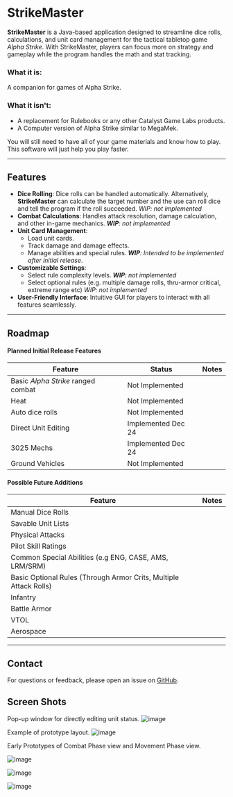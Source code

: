 
# StrikeMaster

**StrikeMaster** is a Java-based application designed to streamline dice rolls, calculations, and unit card management for the tactical tabletop game *Alpha Strike*. With StrikeMaster, players can focus more on strategy and gameplay while the program handles the math and stat tracking.

### What it is:
A companion for games of Alpha Strike. 

### What it isn't:
- A replacement for Rulebooks or any other Catalyst Game Labs products.
- A Computer version of Alpha Strike similar to MegaMek.
   
You will still need to have all of your game materials and know how to play. This software will just help you play faster.

---

## Features

- **Dice Rolling**: Dice rolls can be handled automatically. Alternatively, **StrikeMaster** can calculate the target number and the use can roll dice and tell the program if the roll succeeded. *WIP: not implemented*  
- **Combat Calculations**: Handles attack resolution, damage calculation, and other in-game mechanics. ***WIP**: not implemented*  
- **Unit Card Management**:
  - Load unit cards.
  - Track damage and damage effects.
  - Manage abilities and special rules. ***WIP**: Intended to be implemented after initial release*.
- **Customizable Settings**:
  - Select rule complexity levels. ***WIP**: not implemented*
  - Select optional rules (e.g. multiple damage rolls, thru-armor critical, extreme range etc) *WIP: not implemented*
- **User-Friendly Interface**: Intuitive GUI for players to interact with all features seamlessly.

---

## Roadmap

#### Planned Initial Release Features

| Feature                            | Status             | Notes |
|------------------------------------|--------------------|-------|
| Basic *Alpha Strike* ranged combat | Not Implemented    |       |
| Heat                               | Not Implemented    |       |
| Auto dice rolls                    | Not Implemented    |       |
| Direct Unit Editing                | Implemented Dec 24 |       |
| 3025 Mechs                         | Implemented Dec 24 |       |
| Ground Vehicles                    | Not Implemented    |       |


#### Possible Future Additions
| Feature                                                             | Notes |
|---------------------------------------------------------------------|-------|
| Manual Dice Rolls                                                   |       |
| Savable Unit Lists                                                  |       |
| Physical Attacks                                                    |       |
| Pilot Skill Ratings                                                 |       |
| Common Special Abilities (e.g ENG, CASE, AMS, LRM/SRM)              |       |
| Basic Optional Rules   (Through Armor Crits, Multiple Attack Rolls) |       |
| Infantry                                                            |       |
| Battle Armor                                                        |       |
| VTOL                                                                |       |
| Aerospace                                                           |       |

---

## Contact

For questions or feedback, please open an issue on [GitHub](https://github.com/russcraftscode/strikemaster/issues).

## Screen Shots
Pop-up window for directly editing unit status.
![image](https://github.com/user-attachments/assets/d7b50749-91cc-46d2-b6d1-4fbf97178bec)

Example of prototype layout.
![image](https://github.com/user-attachments/assets/d75af728-8a18-4ed3-94d3-20b7b09c39ae)

Early Prototypes of Combat Phase view and Movement Phase view.

![image](https://github.com/user-attachments/assets/a44b7436-d7dc-40c7-93f6-513357b757d5)

![image](https://github.com/user-attachments/assets/11187b40-1108-4958-ac6f-10690ade19e2)

![image](https://github.com/user-attachments/assets/0b0cc14a-9d05-44c1-b1f4-c07874c41474)
